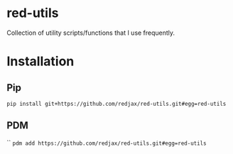# red-utils

Collection of utility scripts/functions that I use frequently.

# Installation

## Pip

`pip install git+https://github.com/redjax/red-utils.git#egg=red-utils`

## PDM

``
`pdm add https://github.com/redjax/red-utils.git#egg=red-utils`
